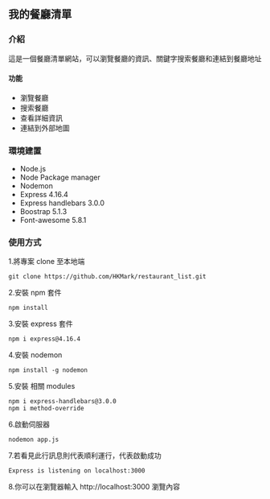 ## 我的餐廳清單

### 介紹

這是一個餐廳清單網站，可以瀏覽餐廳的資訊、關鍵字搜索餐廳和連結到餐廳地址

#### 功能

- 瀏覽餐廳
- 搜索餐廳
- 查看詳細資訊
- 連結到外部地圖

### 環境建置

- Node.js
- Node Package manager
- Nodemon
- Express 4.16.4
- Express handlebars 3.0.0
- Boostrap 5.1.3
- Font-awesome 5.8.1

### 使用方式

1.將專案 clone 至本地端

```
git clone https://github.com/HKMark/restaurant_list.git
```

2.安裝 npm 套件

```
npm install
```

3.安裝 express 套件

```
npm i express@4.16.4
```

4.安裝 nodemon

```
npm install -g nodemon
```

5.安裝 相關 modules

```
npm i express-handlebars@3.0.0
npm i method-override
```

6.啟動伺服器

```
nodemon app.js
```

7.若看見此行訊息則代表順利運行，代表啟動成功

```
Express is listening on localhost:3000
```

8.你可以在瀏覽器輸入 http://localhost:3000 瀏覽內容
